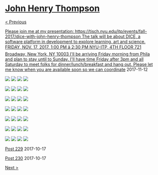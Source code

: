 # [John Henry Thompson](../README.md)

[< Previous](2017-11-12-1.md)



[Please join me at my presentation:  https://tisch.nyu.edu/itp/events/fall-2017/dice-with-john-henry-thompson  The talk will be about DICE, a software platform in development to explore learning, art and science.  FRIDAY, NOV. 17, 2017. 1:00 PM â 2:30 PM NYU-ITP, 4TH FLOOR 721 Broadway, New York, NY 10003  I'll be arriving Friday morning from Phila and plan to stay until to Sunday. I'll have time Friday after 3pm and all Saturday to meet folks for dinner/lunch/breakfast and hang out.  Please let me know when you are available soon so we can coordinate](https://tisch.nyu.edu/itp/events/fall-2017/dice-with-john-henry-thompson)
2017-11-12

[![](../media/2017-11-12/Timeline-Photos-The-colored-mind-somewhere-in-the-creative-energ-thumb.jpg)](../posts/2017-11-12-3.md) [![](../media/2017-11-12/Timeline-Photos-Learning-up-the-youth-thumb.jpg)](../posts/2017-11-12-4.md) [![](../media/2017-11-12/Timeline-Photos-Fond-memories-of-languages-of-yesteryear-thumb.jpg)](../posts/2017-11-12-5.md) [![](../media/2017-11-12/OS-X-Photos-Jervis-Thompson-on-his-way-to-a-date-with-Destiny-thumb.jpg)](../posts/2017-11-12-6.md)

[![](../media/2017-11-12/OS-X-Photos-Jervo-enjoys-another-trip-around-our-sun-thumb.jpg)](../posts/2017-11-12-7.md) [![](../media/2017-11-10/Timeline-Photos-Colored-mind-RGB-cactus-thumb.jpg)](../posts/2017-11-10-1.md) [![](../media/2017-11-09/Timeline-Photos-DICE-123-Good-morning-gravity-thumb.jpg)](../posts/2017-11-09-1.md) [![](../media/2017-11-09/Timeline-Photos-Colored-mind-RGB-bite-force-thumb.jpg)](../posts/2017-11-09-2.md)

[![](../media/2017-11-09/Teeth-upgrade-complete-3D-is-everywhere-thumb.jpg)](../posts/2017-11-09-3.md) [![](../media/2017-11-08/Timeline-Photos-Between-a-rock-and-a-thumb.jpg)](../posts/2017-11-08-1.md) [![](../media/2017-11-08/Timeline-Photos-North-America-from-above-thumb.jpg)](../posts/2017-11-08-2.md) [![](../media/2017-11-05/Timeline-Photos-Colored-mind-DICE-API-desktop-and-device-debuggi-thumb.jpg)](../posts/2017-11-05-1.md)

[![](../media/2017-11-05/Timeline-Photos-Colored-mind-portal-to-Serius-B-thumb.jpg)](../posts/2017-11-05-2.md) [![](../media/2017-11-03/Timeline-Photos-Colored-mind-star-tomatoe-thumb.jpg)](../posts/2017-11-03-1.md) [![](../media/2017-11-03/Timeline-Photos-Colored-mind-transmission-from-Serius-B-4k-thumb.jpg)](../posts/2017-11-03-2.md) [![](../media/2017-11-03/Timeline-Photos-Colored-mind-transmission-from-Serius-B-1k-254-thumb.jpg)](../posts/2017-11-03-3.md)

[![](../media/2017-11-03/Timeline-Photos-Colored-mind-transmission-from-Serius-B-1k-255-thumb.jpg)](../posts/2017-11-03-4.md) [![](../media/2017-10-31/Timeline-Photos-Colored-mind-end-of-month-DICE-doodle-thumb.jpg)](../posts/2017-10-31-1.md) [![](../media/2017-10-31/Timeline-Photos-Colored-mind-end-of-month-DICE-doodle-1-thumb.jpg)](../posts/2017-10-31-2.md) [![](../media/2017-10-31/Timeline-Photos-Colored-mind-end-of-month-DICE-doodle-2-thumb.jpg)](../posts/2017-10-31-3.md)

[![](../media/2017-10-29/Timeline-Photos-Proud-father-of-Nile-Thompson-trying-out-for-Lac-thumb.jpg)](../posts/2017-10-29-1.md) [![](../media/2017-10-29/Timeline-Photos-Colored-mind-wet-memories-of-past-seasons-thumb.jpg)](../posts/2017-10-29-2.md) [![](../media/2017-10-29/Timeline-Photos-Colored-mind-new-life-peeking-thru-old-thumb.jpg)](../posts/2017-10-29-3.md) [![](../media/2017-10-27/Timeline-Photos-In-shadow-thumb.jpg)](../posts/2017-10-27-1.md)

[![](../media/2017-10-27/Timeline-Photos-In-light-thumb.jpg)](../posts/2017-10-27-2.md) [![](../media/2017-10-24/Timeline-Photos-Post-storm-thumb.jpg)](../posts/2017-10-24-1.md) [![](../media/2017-10-22/Timeline-Photos-Metal-Odd-couple-in-my-hood-thumb.jpg)](../posts/2017-10-22-1.md) [![](../media/2017-10-18/Timeline-Photos-Skype-chat-with-my-cosmic-twin-benjaminb-on-our-thumb.jpg)](../posts/2017-10-18-1.md)



[Post 229](https://mobile.nytimes.com/blogs/krugman/2017/10/14/lies-lies-lies-lies-lies-lies-lies-lies-lies-lies/?smid=fb-share&referer=http%3A%2F%2Fm.facebook.com)
2017-10-17



[Post 230](https://www.si.com/nba/2017/10/16/gregg-popovich-donald-trump-soulless-coward)
2017-10-17

[Next >](2017-09-28-1.md)